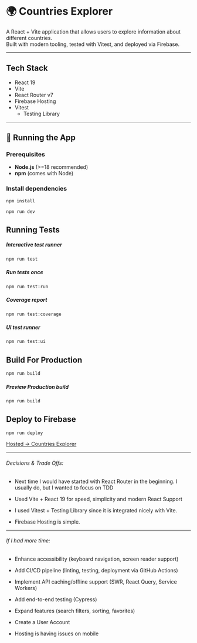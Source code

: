 # 🌍 Countries Explorer

A React + Vite application that allows users to explore information about different countries.  
Built with modern tooling, tested with Vitest, and deployed via Firebase.

---
## Tech Stack

- React 19
- Vite
- React Router v7
- Firebase Hosting
- Vitest
  + Testing Library
---

## 🚀 Running the App

### Prerequisites

- **Node.js** (>=18 recommended)
- **npm** (comes with Node)

### Install dependencies

```bash
npm install
```
```bash
npm run dev
```

## Running Tests
##### Interactive test runner
```bash
npm run test
```

##### Run tests once
```bash
npm run test:run
```

##### Coverage report
```bash
npm run test:coverage
```

##### UI test runner
```bash
npm run test:ui
```

## Build For Production
```bash
npm run build
```
##### Preview Production build
```bash
npm run build
```

## Deploy to Firebase
```bash
npm run deploy
```
[Hosted -> Countries Explorer](https://countries-explorer-c8b7b.web.app/)

---
###### Decisions & Trade Offs:
- Next time I would have started with React Router in the beginning. I usually do, but I wanted to focus on TDD

- Used Vite + React 19 for speed, simplicity and modern React Support

- I used Vitest + Testing Library since it is integrated nicely with Vite.

- Firebase Hosting is simple.

---
###### If I had more time:
- Enhance accessibility (keyboard navigation, screen reader support)

- Add CI/CD pipeline (linting, testing, deployment via GitHub Actions)

- Implement API caching/offline support (SWR, React Query, Service Workers)

- Add end-to-end testing (Cypress)

- Expand features (search filters, sorting, favorites)

- Create a User Account
- Hosting is having issues on mobile
